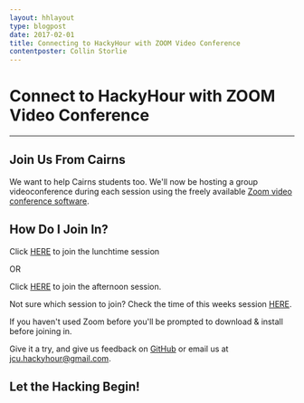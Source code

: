 ```yaml
---
layout: hhlayout
type: blogpost
date: 2017-02-01
title: Connecting to HackyHour with ZOOM Video Conference
contentposter: Collin Storlie
---
```


# Connect to HackyHour with ZOOM Video Conference

---

## Join Us From Cairns ###

We want to help Cairns students too.  We'll now be hosting a group videoconference during each session using the freely available [Zoom video conference software](https://zoom.us/).

## How Do I Join In? ###

Click [HERE](https://aarnet.zoom.us/j/665639262) to join the lunchtime session

OR

Click [HERE](https://aarnet.zoom.us/j/561676209) to join the afternoon session.

Not sure which session to join? Check the time of this weeks session [HERE](https://jcu-eresearch-hackyhour.github.io/JCUHackyHour/#sessions).

If you haven't used Zoom before you'll be prompted to download & install before joining in.

Give it a try, and give us feedback on [GitHub](https://github.com/jcu-eresearch-hackyhour/JCUHackyHour/issues) or email us at <jcu.hackyhour@gmail.com>.

## Let the Hacking Begin! ###





